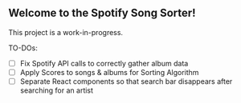 ## Welcome to the Spotify Song Sorter!

This project is a work-in-progress.

TO-DOs:
- [ ] Fix Spotify API calls to correctly gather album data
- [ ] Apply Scores to songs & albums for Sorting Algorithm
- [ ] Separate React components so that search bar disappears after searching for an artist
